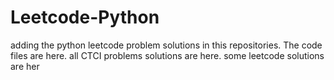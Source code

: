 # Leetcode-Python
adding the python leetcode problem solutions in this repositories. 
The code files are here.
all CTCI problems solutions are here.
some leetcode solutions are her





















































































































































































































































































































































































































































































































































































